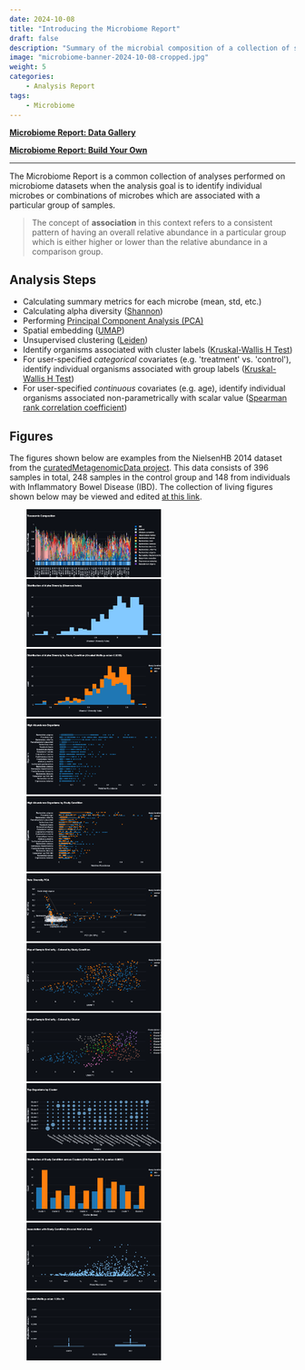 ```yaml
---
date: 2024-10-08
title: "Introducing the Microbiome Report"
draft: false
description: "Summary of the microbial composition of a collection of samples"
image: "microbiome-banner-2024-10-08-cropped.jpg"
weight: 5
categories:
    - Analysis Report
tags:
    - Microbiome
---
```


[**Microbiome Report: Data Gallery**](/post/microbiome-report-gallery)

[**Microbiome Report: Build Your Own**](https://mudata-explorer.streamlit.app/load_microbiome)

---

The Microbiome Report is a common collection of analyses performed on microbiome
datasets when the analysis goal is to identify individual microbes or combinations of
microbes which are associated with a particular group of samples. 

> The concept of **association** in this context refers to a consistent pattern of having
an overall relative abundance in a particular group which is either higher or lower
than the relative abundance in a comparison group.

## Analysis Steps

- Calculating summary metrics for each microbe (mean, std, etc.)
- Calculating alpha diversity ([Shannon](https://en.wikipedia.org/wiki/Diversity_index#Shannon_index))
- Performing [Principal Component Analysis (PCA)](https://scikit-learn.org/stable/modules/generated/sklearn.decomposition.PCA.html)
- Spatial embedding ([UMAP](https://umap-learn.readthedocs.io/en/latest/))
- Unsupervised clustering ([Leiden](https://www.nature.com/articles/s41598-019-41695-z))
- Identify organisms associated with cluster labels ([Kruskal-Wallis H Test](https://en.wikipedia.org/wiki/Kruskal%E2%80%93Wallis_test))
- For user-specified _categorical_ covariates (e.g. 'treatment' vs. 'control'), identify individual organisms associated with group labels ([Kruskal-Wallis H Test](https://en.wikipedia.org/wiki/Kruskal%E2%80%93Wallis_test))
- For user-specified _continuous_ covariates (e.g. age), identify individual organisms associated non-parametrically with scalar value ([Spearman rank correlation coefficient](https://en.wikipedia.org/wiki/Spearman%27s_rank_correlation_coefficient))

## Figures

The figures shown below are examples from the NielsenHB 2014 dataset from
the [curatedMetagenomicData project](https://waldronlab.io/curatedMetagenomicData/).
This data consists of 396 samples in total, 248 samples in the control group and 148
from individuals with Inflammatory Bowel Disease (IBD).
The collection of living figures shown below may be viewed and edited
[at this link](https://mudata-explorer.streamlit.app/load?file=https%3a%2f%2fgithub.com%2fCirroBioApps%2fmudata-examples%2fraw%2fmain%2fdata%2fcuratedMetagenomicData%2fdata%2fNielsenHB_2014%2fNielsenHB_2014-0-study_condition-c43ffe639cfaac01.h5mu).

<div style="padding-left: 30px"><img src="figure-1.png" width="50%"></div>
<div style="padding-left: 30px"><img src="figure-2.png" width="50%"></div>
<div style="padding-left: 30px"><img src="figure-3.png" width="50%"></div>
<div style="padding-left: 30px"><img src="figure-4.png" width="50%"></div>
<div style="padding-left: 30px"><img src="figure-5.png" width="50%"></div>
<div style="padding-left: 30px"><img src="figure-6.png" width="50%"></div>
<div style="padding-left: 30px"><img src="figure-7.png" width="50%"></div>
<div style="padding-left: 30px"><img src="figure-8.png" width="50%"></div>
<div style="padding-left: 30px"><img src="figure-9.png" width="50%"></div>
<div style="padding-left: 30px"><img src="figure-10.png" width="50%"></div>
<div style="padding-left: 30px"><img src="figure-11.png" width="50%"></div>
<div style="padding-left: 30px"><img src="figure-12.png" width="50%"></div>
